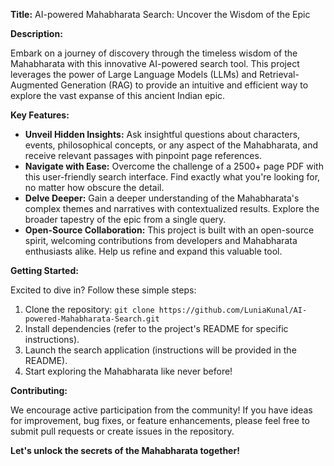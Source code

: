 **Title:** AI-powered Mahabharata Search: Uncover the Wisdom of the Epic

**Description:**

Embark on a journey of discovery through the timeless wisdom of the Mahabharata with this innovative AI-powered search tool. This project leverages the power of Large Language Models (LLMs) and Retrieval-Augmented Generation (RAG) to provide an intuitive and efficient way to explore the vast expanse of this ancient Indian epic.

**Key Features:**

* **Unveil Hidden Insights:** Ask insightful questions about characters, events, philosophical concepts, or any aspect of the Mahabharata, and receive relevant passages with pinpoint page references.
* **Navigate with Ease:** Overcome the challenge of a 2500+ page PDF with this user-friendly search interface. Find exactly what you're looking for, no matter how obscure the detail.
* **Delve Deeper:** Gain a deeper understanding of the Mahabharata's complex themes and narratives with contextualized results. Explore the broader tapestry of the epic from a single query.
* **Open-Source Collaboration:** This project is built with an open-source spirit, welcoming contributions from developers and Mahabharata enthusiasts alike. Help us refine and expand this valuable tool.

**Getting Started:**

Excited to dive in? Follow these simple steps:

1. Clone the repository: `git clone https://github.com/LuniaKunal/AI-powered-Mahabharata-Search.git`
2. Install dependencies (refer to the project's README for specific instructions).
3. Launch the search application (instructions will be provided in the README).
4. Start exploring the Mahabharata like never before!

**Contributing:**

We encourage active participation from the community! If you have ideas for improvement, bug fixes, or feature enhancements, please feel free to submit pull requests or create issues in the repository.

**Let's unlock the secrets of the Mahabharata together!**
